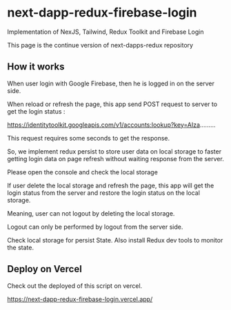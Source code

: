 # next-dapp-redux-firebase-login
Implementation of NexJS, Tailwind, Redux Toolkit and Firebase Login

This page is the continue version of next-dapps-redux repository

## How it works

When user login with Google Firebase, then he is logged in on the server side.

When reload or refresh the page, this app send POST request to server to get the login status :

https://identitytoolkit.googleapis.com/v1/accounts:lookup?key=AIza.........

This request requires some seconds to get the response.

So, we implement redux persist to store user data on local storage to faster getting login data on page refresh without waiting response from the server.

Please open the console and check the local storage

If user delete the local storage and refresh the page, this app will get the login status from the server and restore the login status on the local storage.

Meaning, user can not logout by deleting the local storage.

Logout can only be performed by logout from the server side.

Check local storage for persist State.
Also install Redux dev tools to monitor the state.

## Deploy on Vercel

Check out the deployed of this script on vercel.

https://next-dapp-redux-firebase-login.vercel.app/
